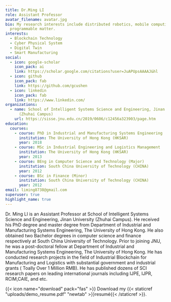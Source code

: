 ```yaml
---
title: Dr.Ming LI
role: Assistant Professor
avatar_filename: avatar.jpg
bio: My research interests include distributed robotics, mobile computing and
  programmable matter.
interests:
  - Blockchain Technology
  - Cyber Physical System
  - Digital Twin
  - Smart Manufacturing
social:
  - icon: google-scholar
    icon_pack: ai
    link: https://scholar.google.com/citations?user=JuAPUpsAAAAJ&hl
  - icon: github
    icon_pack: fab
    link: https://github.com/gcushen
  - icon: linkedin
    icon_pack: fab
    link: https://www.linkedin.com/
organizations:
  - name: School of Intelligent Systems Science and Engineering, Jinan University
      (Zhuhai Campus)
    url: https://sisse.jnu.edu.cn/2019/0606/c12456a323903/page.htm
education:
  courses:
    - course: PhD in Industrial and Manufacturing Systems Engineering
      institution: The University of Hong Kong (HKSAR)
      year: 2018
    - course: MSc in Industrial Engineering and Logistics Management
      institution: The University of Hong Kong (HKSAR)
      year: 2013
    - course: BEng in Computer Science and Technology (Major)
      institution: South China University of Technology (CHINA)
      year: 2012
    - course: BSc in Finance (Minor)
      institution: South China University of Technology (CHINA)
      year: 2012
email: liming8738@gmail.com
superuser: true
highlight_name: true
---
```

Dr. Ming LI is an Assistant Professor at School of Intelligent Systems Science and Engineering, Jinan University (Zhuhai Campus). He received his PhD degree and master degree from Department of Industrial and Manufacturing Systems Engineering, The University of Hong Kong. He also obtained two Bachelor degrees in computer science and finance respectively at South China University of Technology. Prior to joining JNU, he was a post-doctoral fellow at Department of Industrial and Manufacturing Systems Engineering, The University of Hong Kong. He has conducted research projects in the field of Industrial Blockchain for Manufacturing and Logistics with substantial government and industrial grants ( Toally Over 1 Million RMB). He has published dozens of SCI research papers on leading international journals including IJPE, IJPR, RCIM,CAIE, and etc.

{{< icon name="download" pack="fas" >}} Download my {{< staticref "uploads/demo_resume.pdf" "newtab" >}}resumé{{< /staticref >}}.